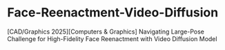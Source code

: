 # Face-Reenactment-Video-Diffusion
[CAD/Graphics 2025][Computers &amp; Graphics] Navigating Large-Pose Challenge for High-Fidelity Face Reenactment with Video Diffusion Model
